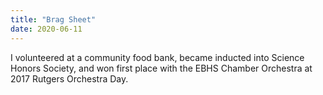 ```yaml
---
title: "Brag Sheet"
date: 2020-06-11
---
```

I volunteered at a community food bank, became inducted into Science Honors Society, and won first place with the EBHS Chamber Orchestra at 2017 Rutgers Orchestra Day.
